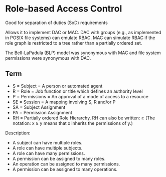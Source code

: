 # Role-based Access Control

Good for separation of duties (SoD) requirements

Allows it to implement DAC or MAC.
DAC with groups (e.g., as implemented in POSIX file systems) can emulate RBAC. MAC can simulate RBAC if the role graph is restricted to a tree rather than a partially ordered set.

The Bell-LaPadula (BLP) model was synonymous with MAC and file system permissions were synonymous with DAC.

## Term

* S = Subject = A person or automated agent
* R = Role = Job function or title which defines an authority level
* P = Permissions = An approval of a mode of access to a resource
* SE = Session = A mapping involving S, R and/or P
* SA = Subject Assignment
* PA = Permission Assignment
* RH = Partially ordered Role Hierarchy. RH can also be written: ≥ (The notation: x ≥ y means that x inherits the permissions of y.)

Description:

* A subject can have multiple roles.
* A role can have multiple subjects.
* A role can have many permissions.
* A permission can be assigned to many roles.
* An operation can be assigned to many permissions.
* A permission can be assigned to many operations.
